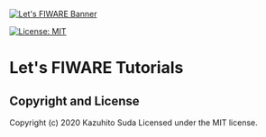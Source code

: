 [![Let's FIWARE Banner](https://github.com/lets-fiware/lets-fiware.tutorials/blob/gh-pages/img/lets-fiware-logo-non-free.png)](https://www.letsfiware.jp/)

[![License: MIT](https://img.shields.io/github/license/lets-fiware/fiware-pi.svg)](https://opensource.org/licenses/MIT)

# Let's FIWARE Tutorials



## Copyright and License

Copyright (c) 2020 Kazuhito Suda
Licensed under the MIT license.
